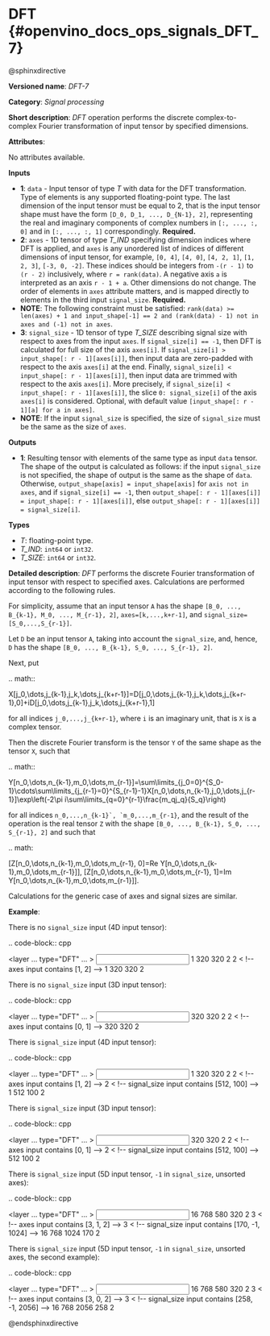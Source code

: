 # DFT {#openvino_docs_ops_signals_DFT_7}

@sphinxdirective

**Versioned name**: *DFT-7*

**Category**: *Signal processing*

**Short description**: *DFT* operation performs the discrete complex-to-complex Fourier transformation of input tensor by specified dimensions.

**Attributes**:

No attributes available.

**Inputs**

* **1**: ``data`` - Input tensor of type *T* with data for the DFT transformation. Type of elements is any supported floating-point type. The last dimension of the input tensor must be equal to 2, that is the input tensor shape must have the form ``[D_0, D_1, ..., D_{N-1}, 2]``, representing the real and imaginary components of complex numbers in ``[:, ..., :, 0]`` and in ``[:, ..., :, 1]`` correspondingly. **Required.**
* **2**: ``axes`` - 1D tensor of type *T_IND* specifying dimension indices where DFT is applied, and ``axes`` is any unordered list of indices of different dimensions of input tensor, for example, ``[0, 4]``, ``[4, 0]``, ``[4, 2, 1]``, ``[1, 2, 3]``, ``[-3, 0, -2]``. These indices should be integers from ``-(r - 1)`` to ``(r - 2)`` inclusively, where ``r = rank(data)``. A negative axis ``a`` is interpreted as an axis ``r - 1 + a``. Other dimensions do not change. The order of elements in ``axes`` attribute matters, and is mapped directly to elements in the third input ``signal_size``. **Required.**
* **NOTE**: The following constraint must be satisfied: ``rank(data) >= len(axes) + 1 and input_shape[-1] == 2 and (rank(data) - 1) not in axes and (-1) not in axes``.
* **3**: ``signal_size`` - 1D tensor of type *T_SIZE* describing signal size with respect to axes from the input ``axes``. If ``signal_size[i] == -1``, then DFT is calculated for full size of the axis ``axes[i]``. If ``signal_size[i] > input_shape[: r - 1][axes[i]]``, then input data are zero-padded with respect to the axis ``axes[i]`` at the end. Finally, ``signal_size[i] < input_shape[: r - 1][axes[i]]``, then input data are trimmed with respect to the axis ``axes[i]``. More precisely, if ``signal_size[i] < input_shape[: r - 1][axes[i]]``, the slice ``0: signal_size[i]`` of the axis ``axes[i]`` is considered. Optional, with default value ```[input_shape[: r - 1][a] for a in axes]```.
* **NOTE**: If the input ``signal_size`` is specified, the size of ``signal_size`` must be the same as the size of ``axes``.

**Outputs**

* **1**: Resulting tensor with elements of the same type as input ``data`` tensor. The shape of the output is calculated as follows: if the input ``signal_size`` is not specified, the shape of output is the same as the shape of ``data``. Otherwise, ``output_shape[axis] = input_shape[axis]`` for ``axis not in axes``, and if ``signal_size[i] == -1``, then ``output_shape[: r - 1][axes[i]] = input_shape[: r - 1][axes[i]]``, else ``output_shape[: r - 1][axes[i]] = signal_size[i]``.

**Types**

* *T*: floating-point type.
* *T_IND*: ``int64`` or ``int32``.
* *T_SIZE*: ``int64`` or ``int32``.

**Detailed description**: *DFT* performs the discrete Fourier transformation of input tensor with respect to specified axes. Calculations are performed according to the following rules.

For simplicity, assume that an input tensor ``A`` has the shape ``[B_0, ..., B_{k-1}, M_0, ..., M_{r-1}, 2]``, ``axes=[k,...,k+r-1]``, and ``signal_size=[S_0,...,S_{r-1}]``.

Let ``D`` be an input tensor ``A``, taking into account the ``signal_size``, and, hence, ``D`` has the shape ``[B_0, ..., B_{k-1}, S_0, ..., S_{r-1}, 2]``.

Next, put

.. math::
  
   X[j_0,\dots,j_{k-1},j_k,\dots,j_{k+r-1}]=D[j_0,\dots,j_{k-1},j_k,\dots,j_{k+r-1},0]+iD[j_0,\dots,j_{k-1},j_k,\dots,j_{k+r-1},1]

for all indices ``j_0,...,j_{k+r-1}``, where ``i`` is an imaginary unit, that is ``X`` is a complex tensor.

Then the discrete Fourier transform is the tensor `Y` of the same shape as the tensor `X`, such that

.. math::
  
  Y[n_0,\dots,n_{k-1},m_0,\dots,m_{r-1}]=\sum\limits_{j_0=0}^{S_0-1}\cdots\sum\limits_{j_{r-1}=0}^{S_{r-1}-1}X[n_0,\dots,n_{k-1},j_0,\dots,j_{r-1}]\exp\left(-2\pi i\sum\limits_{q=0}^{r-1}\frac{m_qj_q}{S_q}\right)

for all indices ``n_0,...,n_{k-1}`, `m_0,...,m_{r-1}``, and the result of the operation is the real tensor ``Z`` with the shape ``[B_0, ..., B_{k-1}, S_0, ..., S_{r-1}, 2]`` and such that

.. math:
   
   [Z[n_0,\dots,n_{k-1},m_0,\dots,m_{r-1}, 0]=Re Y[n_0,\dots,n_{k-1},m_0,\dots,m_{r-1}]],
   [Z[n_0,\dots,n_{k-1},m_0,\dots,m_{r-1}, 1]=Im Y[n_0,\dots,n_{k-1},m_0,\dots,m_{r-1}]].

Calculations for the generic case of axes and signal sizes are similar.

**Example**:

There is no ``signal_size`` input (4D input tensor):

.. code-block:: cpp
   
   <layer ... type="DFT" ... >
       <input>
           <port id="0">
               <dim>1</dim>
               <dim>320</dim>
               <dim>320</dim>
               <dim>2</dim>
           </port>
           <port id="1">
               <dim>2</dim> < !-- axes input contains [1, 2] -->
           </port>
       <output>
           <port id="2">
               <dim>1</dim>
               <dim>320</dim>
               <dim>320</dim>
               <dim>2</dim>
           </port>
       </output>
   </layer>

There is no ``signal_size`` input (3D input tensor):

.. code-block:: cpp
   
   <layer ... type="DFT" ... >
       <input>
           <port id="0">
               <dim>320</dim>
               <dim>320</dim>
               <dim>2</dim>
           </port>
           <port id="1">
               <dim>2</dim> < !-- axes input contains [0, 1] -->
           </port>
       <output>
           <port id="2">
               <dim>320</dim>
               <dim>320</dim>
               <dim>2</dim>
           </port>
       </output>
   </layer>

There is ``signal_size`` input (4D input tensor):

.. code-block:: cpp
   
   <layer ... type="DFT" ... >
       <input>
           <port id="0">
               <dim>1</dim>
               <dim>320</dim>
               <dim>320</dim>
               <dim>2</dim>
           </port>
           <port id="1">
               <dim>2</dim> < !-- axes input contains [1, 2] -->
           </port>
           <port id="2">
               <dim>2</dim> < !-- signal_size input contains [512, 100] -->
           </port>
       <output>
           <port id="3">
               <dim>1</dim>
               <dim>512</dim>
               <dim>100</dim>
               <dim>2</dim>
           </port>
       </output>
   </layer>

There is ``signal_size`` input (3D input tensor):

.. code-block:: cpp
   
   <layer ... type="DFT" ... >
       <input>
           <port id="0">
               <dim>320</dim>
               <dim>320</dim>
               <dim>2</dim>
           </port>
           <port id="1">
               <dim>2</dim> < !-- axes input contains [0, 1] -->
           </port>
           <port id="2">
               <dim>2</dim> < !-- signal_size input contains [512, 100] -->
           </port>
       <output>
           <port id="3">
               <dim>512</dim>
               <dim>100</dim>
               <dim>2</dim>
           </port>
       </output>
   </layer>

There is ``signal_size`` input (5D input tensor, ``-1`` in ``signal_size``, unsorted axes):

.. code-block:: cpp
   
   <layer ... type="DFT" ... >
       <input>
           <port id="0">
               <dim>16</dim>
               <dim>768</dim>
               <dim>580</dim>
               <dim>320</dim>
               <dim>2</dim>
           </port>
           <port id="1">
               <dim>3</dim> < !-- axes input contains  [3, 1, 2] -->
           </port>
           <port id="2">
               <dim>3</dim> < !-- signal_size input contains [170, -1, 1024] -->
           </port>
       <output>
           <port id="3">
               <dim>16</dim>
               <dim>768</dim>
               <dim>1024</dim>
               <dim>170</dim>
               <dim>2</dim>
           </port>
       </output>
   </layer>

There is ``signal_size`` input (5D input tensor, ``-1`` in ``signal_size``, unsorted axes, the second example):

.. code-block:: cpp
   
   <layer ... type="DFT" ... >
       <input>
           <port id="0">
               <dim>16</dim>
               <dim>768</dim>
               <dim>580</dim>
               <dim>320</dim>
               <dim>2</dim>
           </port>
           <port id="1">
               <dim>3</dim> < !-- axes input contains  [3, 0, 2] -->
           </port>
           <port id="2">
               <dim>3</dim> < !-- signal_size input contains [258, -1, 2056] -->
           </port>
       <output>
           <port id="3">
               <dim>16</dim>
               <dim>768</dim>
               <dim>2056</dim>
               <dim>258</dim>
               <dim>2</dim>
           </port>
       </output>
   </layer>

@endsphinxdirective

